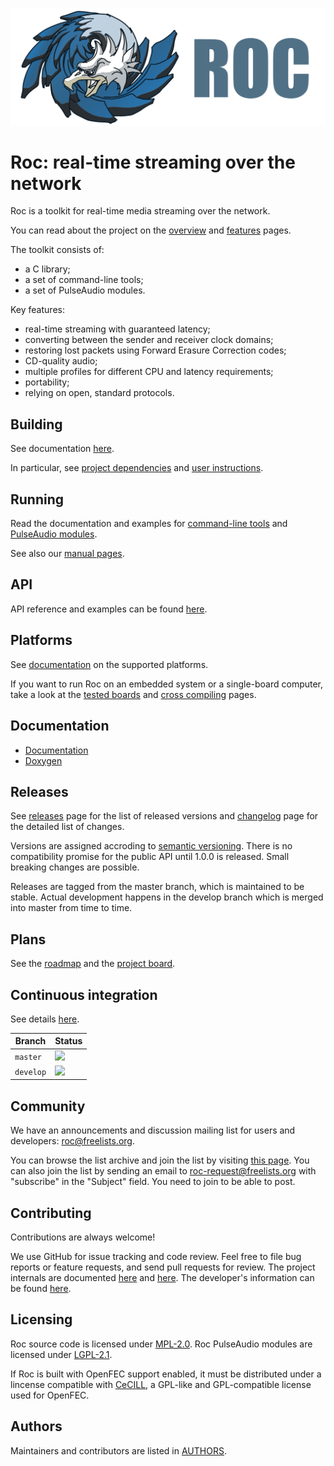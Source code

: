 ![](docs/images/logo.png)

# Roc: real-time streaming over the network

Roc is a toolkit for real-time media streaming over the network.

You can read about the project on the [overview](https://roc-project.github.io/roc/docs/about_project/overview.html) and [features](https://roc-project.github.io/roc/docs/about_project/features.html) pages.

The toolkit consists of:

* a C library;
* a set of command-line tools;
* a set of PulseAudio modules.

Key features:

* real-time streaming with guaranteed latency;
* converting between the sender and receiver clock domains;
* restoring lost packets using Forward Erasure Correction codes;
* CD-quality audio;
* multiple profiles for different CPU and latency requirements;
* portability;
* relying on open, standard protocols.

Building
--------

See documentation [here](https://roc-project.github.io/roc/docs/building.html).

In particular, see [project dependencies](https://roc-project.github.io/roc/docs/building/dependencies.html) and [user instructions](https://roc-project.github.io/roc/docs/building/user_cookbook.html).

Running
-------

Read the documentation and examples for [command-line tools](https://roc-project.github.io/roc/docs/running/command_line_tools.html) and [PulseAudio modules](https://roc-project.github.io/roc/docs/running/pulseaudio_modules.html).

See also our [manual pages](https://roc-project.github.io/roc/docs/manuals.html).

API
---

API reference and examples can be found [here](https://roc-project.github.io/roc/docs/api.html).

Platforms
---------

See [documentation](https://roc-project.github.io/roc/docs/portability.html) on the supported platforms.

If you want to run Roc on an embedded system or a single-board computer, take a look at the [tested boards](https://roc-project.github.io/roc/docs/portability/tested_boards.html) and [cross compiling](https://roc-project.github.io/roc/docs/portability/cross_compiling.html) pages.

Documentation
-------------

* [Documentation](https://roc-project.github.io/roc/docs/)
* [Doxygen](https://roc-project.github.io/roc/doxygen/)

Releases
--------

See [releases](https://github.com/roc-project/roc/releases) page for the list of released versions and [changelog](https://roc-project.github.io/roc/docs/development/changelog.html) page for the detailed list of changes.

Versions are assigned accroding to [semantic versioning](https://semver.org/). There is no compatibility promise for the public API until 1.0.0 is released. Small breaking changes are possible.

Releases are tagged from the master branch, which is maintained to be stable. Actual development happens in the develop branch which is merged into master from time to time.

Plans
-----

See the [roadmap](https://roc-project.github.io/roc/docs/development/roadmap.html) and the [project board](https://github.com/roc-project/roc/projects/2).

Continuous integration
----------------------

See details [here](https://roc-project.github.io/roc/docs/development/continuous_integration.html).

Branch    | Status
--------- | ------
`master`  | [![](https://travis-ci.org/roc-project/roc.svg?branch=master)](https://travis-ci.org/roc-project/roc)
`develop` | [![](https://travis-ci.org/roc-project/roc.svg?branch=develop)](https://travis-ci.org/roc-project/roc)

Community
---------

We have an announcements and discussion mailing list for users and developers: roc@freelists.org.

You can browse the list archive and join the list by visiting [this page](https://www.freelists.org/list/roc). You can also join the list by sending an email to roc-request@freelists.org with "subscribe" in the "Subject" field. You need to join to be able to post.

Contributing
------------

Contributions are always welcome!

We use GitHub for issue tracking and code review. Feel free to file bug reports or feature requests, and send pull requests for review. The project internals are documented [here](https://roc-project.github.io/roc/docs/internals.html) and [here](https://roc-project.github.io/roc/doxygen/). The developer's information can be found [here](https://roc-project.github.io/roc/docs/development.html).

Licensing
---------

Roc source code is licensed under [MPL-2.0](https://www.mozilla.org/en-US/MPL/2.0/). Roc PulseAudio modules are licensed under [LGPL-2.1](https://www.gnu.org/licenses/old-licenses/lgpl-2.1.en.html).

If Roc is built with OpenFEC support enabled, it must be distributed under a lincense compatible with [CeCILL](http://openfec.org/patents.html), a GPL-like and GPL-compatible license used for OpenFEC.

Authors
-------

Maintainers and contributors are listed in [AUTHORS](AUTHORS).
